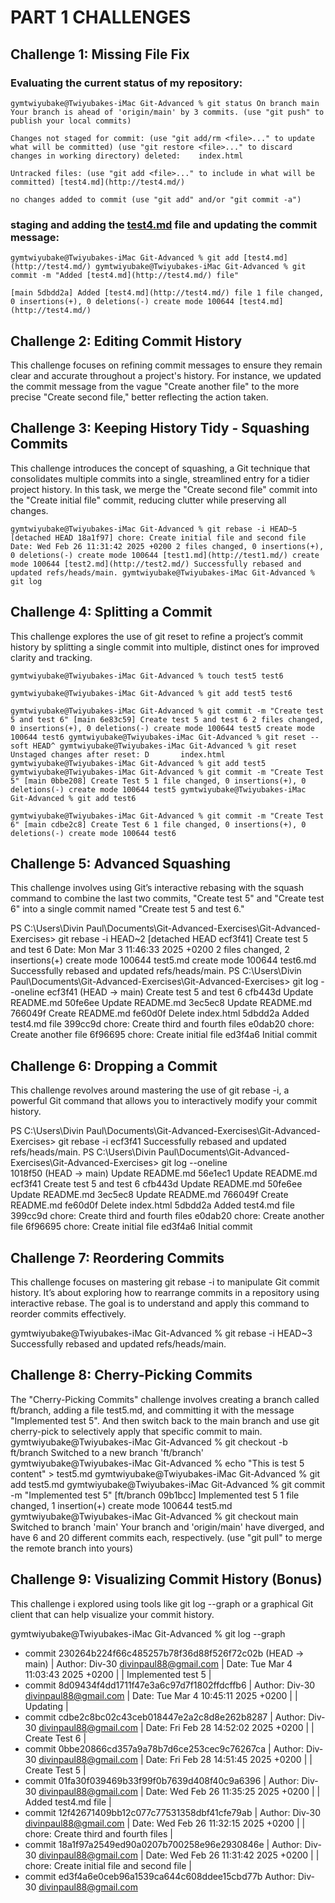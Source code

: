 # PART 1 CHALLENGES

## Challenge 1: Missing File Fix

### Evaluating the current status of my repository:
`gymtwiyubake@Twiyubakes-iMac Git-Advanced % git status
On branch main
Your branch is ahead of 'origin/main' by 3 commits.
(use "git push" to publish your local commits)`

`Changes not staged for commit:
(use "git add/rm <file>..." to update what will be committed)
(use "git restore <file>..." to discard changes in working directory)
deleted:    index.html`

`Untracked files:
(use "git add <file>..." to include in what will be committed)
[test4.md](http://test4.md/)`

`no changes added to commit (use "git add" and/or "git commit -a")`

### staging and adding the [test4.md](http://test4.md/) file and updating the commit message:

`gymtwiyubake@Twiyubakes-iMac Git-Advanced % git add [test4.md](http://test4.md/)
gymtwiyubake@Twiyubakes-iMac Git-Advanced % git commit -m "Added [test4.md](http://test4.md/) file"`

`[main 5dbdd2a] Added [test4.md](http://test4.md/) file
1 file changed, 0 insertions(+), 0 deletions(-)
create mode 100644 [test4.md](http://test4.md/)`

## Challenge 2: Editing Commit History

This challenge focuses on refining commit messages to ensure they remain clear and accurate throughout a project's history. For instance, we updated the commit message from the vague "Create another file" to the more precise "Create second file," better reflecting the action taken.

## Challenge 3: **Keeping History Tidy - Squashing Commits**

This challenge introduces the concept of squashing, a Git technique that consolidates multiple commits into a single, streamlined entry for a tidier project history. In this task, we merge the "Create second file" commit into the "Create initial file" commit, reducing clutter while preserving all changes.

`gymtwiyubake@Twiyubakes-iMac Git-Advanced % git rebase -i HEAD~5
[detached HEAD 18a1f97] chore: Create initial file and second file
Date: Wed Feb 26 11:31:42 2025 +0200
2 files changed, 0 insertions(+), 0 deletions(-)
create mode 100644 [test1.md](http://test1.md/)
create mode 100644 [test2.md](http://test2.md/)
Successfully rebased and updated refs/heads/main.
gymtwiyubake@Twiyubakes-iMac Git-Advanced % git log`

## Challenge 4: **Splitting a Commit**

This challenge explores the use of git reset to refine a project’s commit history by splitting a single commit into multiple, distinct ones for improved clarity and tracking.

`gymtwiyubake@Twiyubakes-iMac Git-Advanced % touch test5 test6`

`gymtwiyubake@Twiyubakes-iMac Git-Advanced % git add test5 test6`

`gymtwiyubake@Twiyubakes-iMac Git-Advanced % git commit -m "Create test 5 and test 6"
[main 6e83c59] Create test 5 and test 6
2 files changed, 0 insertions(+), 0 deletions(-)
create mode 100644 test5
create mode 100644 test6
gymtwiyubake@Twiyubakes-iMac Git-Advanced % git reset --soft HEAD^
gymtwiyubake@Twiyubakes-iMac Git-Advanced % git reset
Unstaged changes after reset:
D       index.html
gymtwiyubake@Twiyubakes-iMac Git-Advanced % git add test5
gymtwiyubake@Twiyubakes-iMac Git-Advanced % git commit -m "Create Test 5"
[main 0bbe208] Create Test 5
1 file changed, 0 insertions(+), 0 deletions(-)
create mode 100644 test5
gymtwiyubake@Twiyubakes-iMac Git-Advanced % git add test6`

`gymtwiyubake@Twiyubakes-iMac Git-Advanced % git commit -m "Create Test 6"
[main cdbe2c8] Create Test 6
1 file changed, 0 insertions(+), 0 deletions(-)
create mode 100644 test6`

## Challenge 5: **Advanced Squashing**

This challenge involves using Git’s interactive rebasing with the squash command to combine the last two commits, "Create test 5" and "Create test 6" into a single commit named "Create test 5 and test 6."

PS C:\Users\Divin Paul\Documents\Git-Advanced-Exercises\Git-Advanced-Exercises> git rebase -i HEAD~2
[detached HEAD ecf3f41] Create test 5 and test 6
Date: Mon Mar 3 11:46:33 2025 +0200
2 files changed, 2 insertions(+)
create mode 100644 test5.md
create mode 100644 test6.md
Successfully rebased and updated refs/heads/main.
PS C:\Users\Divin Paul\Documents\Git-Advanced-Exercises\Git-Advanced-Exercises> git log --oneline
ecf3f41 (HEAD -> main) Create test 5 and test 6
cfb443d Update README.md
50fe6ee Update README.md
3ec5ec8 Update README.md
766049f Create README.md
fe60d0f Delete index.html
5dbdd2a Added test4.md file
399cc9d chore: Create third and fourth files
e0dab20 chore: Create another file
6f96695 chore: Create initial file
ed3f4a6 Initial commit

## Challenge 6: **Dropping a Commit**

This challenge revolves around mastering the use of git rebase -i, a powerful Git command that allows you to interactively modify your commit history.

PS C:\Users\Divin Paul\Documents\Git-Advanced-Exercises\Git-Advanced-Exercises> git rebase -i ecf3f41
Successfully rebased and updated refs/heads/main.
PS C:\Users\Divin Paul\Documents\Git-Advanced-Exercises\Git-Advanced-Exercises> git log --oneline     
1018f50 (HEAD -> main) Update README.md
56e1ec1 Update README.md
ecf3f41 Create test 5 and test 6
cfb443d Update README.md
50fe6ee Update README.md
3ec5ec8 Update README.md
766049f Create README.md
fe60d0f Delete index.html
5dbdd2a Added test4.md file
399cc9d chore: Create third and fourth files
e0dab20 chore: Create another file
6f96695 chore: Create initial file
ed3f4a6 Initial commit

## Challenge 7: **Reordering Commits**

This challenge focuses on mastering git rebase -i to manipulate Git commit history. It’s about exploring how to rearrange commits in a repository using interactive rebase.
The goal is to understand and apply this command to reorder commits effectively.

gymtwiyubake@Twiyubakes-iMac Git-Advanced % git rebase -i HEAD~3    
Successfully rebased and updated refs/heads/main.

## Challenge 8: **Cherry-Picking Commits**

The "Cherry-Picking Commits" challenge involves creating a branch called ft/branch, adding a file test5.md, and committing it with the message "Implemented test 5". And then switch back to the main branch and use git cherry-pick to selectively apply that specific commit to main.
gymtwiyubake@Twiyubakes-iMac Git-Advanced % git checkout -b ft/branch
Switched to a new branch 'ft/branch'
gymtwiyubake@Twiyubakes-iMac Git-Advanced % echo "This is test 5 content" > test5.md
gymtwiyubake@Twiyubakes-iMac Git-Advanced % git add test5.md
gymtwiyubake@Twiyubakes-iMac Git-Advanced % git commit -m "Implemented test 5"
[ft/branch 09b1bcc] Implemented test 5
1 file changed, 1 insertion(+)
create mode 100644 test5.md
gymtwiyubake@Twiyubakes-iMac Git-Advanced % git checkout main
Switched to branch 'main'
Your branch and 'origin/main' have diverged,
and have 6 and 20 different commits each, respectively.
(use "git pull" to merge the remote branch into yours)

## Challenge 9: **Visualizing Commit History (Bonus)**

This challenge i explored using tools like git log --graph or a graphical Git client that can help visualize your commit history.

gymtwiyubake@Twiyubakes-iMac Git-Advanced % git log --graph
* commit 230264b224f66c485257b78f36d88f526f72c02b (HEAD -> main)
| Author: Div-30 <divinpaul88@gmail.com>
| Date:   Tue Mar 4 11:03:43 2025 +0200
| 
|     Implemented test 5
| 
* commit 8d09434f4dd1711f47e3a6c97d7f1802ffdcffb6
| Author: Div-30 <divinpaul88@gmail.com>
| Date:   Tue Mar 4 10:45:11 2025 +0200
| 
|     Updating
| 
* commit cdbe2c8bc02c43ceb018447e2a2c8d8e262b8287
| Author: Div-30 <divinpaul88@gmail.com>
| Date:   Fri Feb 28 14:52:02 2025 +0200
| 
|     Create Test 6
| 
* commit 0bbe20866cd357a9a78b7d6ce253cec9c76267ca
| Author: Div-30 <divinpaul88@gmail.com>
| Date:   Fri Feb 28 14:51:45 2025 +0200
| 
|     Create Test 5
| 
* commit 01fa30f039469b33f99f0b7639d408f40c9a6396
| Author: Div-30 <divinpaul88@gmail.com>
| Date:   Wed Feb 26 11:35:25 2025 +0200
| 
|     Added test4.md file
| 
* commit 12f42671409bb12c077c77531358dbf41cfe79ab
| Author: Div-30 <divinpaul88@gmail.com>
| Date:   Wed Feb 26 11:32:15 2025 +0200
| 
|     chore: Create third and fourth files
| 
* commit 18a1f97a2549ed90a0207b700258e96e2930846e
| Author: Div-30 <divinpaul88@gmail.com>
| Date:   Wed Feb 26 11:31:42 2025 +0200
| 
|     chore: Create initial file and second file
| 
* commit ed3f4a6e0ceb96a1539ca644c608ddee15cbd77b
  Author: Div-30 <divinpaul88@gmail.com>

  

